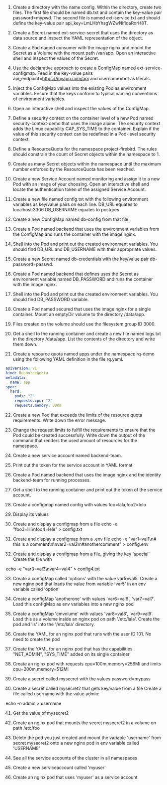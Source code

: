 1. Create a directory with the name config. Within the directory, create two files. The first file should be named db.txt and contain the key-value pair password=mypwd. The second file is named ext-service.txt and should define the key-value pair api_key=LmLHbYhsgWZwNifiqaRorH8T.

2. Create a Secret named ext-service-secret that uses the directory as data source and inspect the YAML representation of the object.

3. Create a Pod named consumer with the image nginx and mount the Secret as a Volume with the mount path /var/app. Open an interactive shell and inspect the values of the Secret.

4. Use the declarative approach to create a ConfigMap named ext-service-configmap. Feed in the key-value pairs api_endpoint=https://myapp.com/api and username=bot as literals.

5. Inject the ConfigMap values into the existing Pod as environment variables. Ensure that the keys conform to typical naming conventions of environment variables.

6. Open an interactive shell and inspect the values of the ConfigMap.

7. Define a security context on the container level of a new Pod named security-context-demo that uses the image alpine. The security context adds the Linux capability CAP_SYS_TIME to the container. Explain if the value of this security context can be redefined in a Pod-level security context.

8. Define a ResourceQuota for the namespace project-firebird. The rules should constrain the count of Secret objects within the namespace to 1.

9. Create as many Secret objects within the namespace until the maximum number enforced by the ResourceQuota has been reached.

10. Create a new Service Account named monitoring and assign it to a new Pod with an image of your choosing. Open an interactive shell and locate the authentication token of the assigned Service Account.

11. Create a new file named config.txt with the following environment variables as key/value pairs on each line.
    DB_URL equates to localhost:3306
    DB_USERNAME equates to postgres

12. Create a new ConfigMap named db-config from that file.

13. Create a Pod named backend that uses the environment variables from the ConfigMap and runs the container with the image nginx.

14. Shell into the Pod and print out the created environment variables. You should find DB_URL and DB_USERNAME with their appropriate values.

15. Create a new Secret named db-credentials with the key/value pair db-password=passwd.

16. Create a Pod named backend that defines uses the Secret as environment variable named DB_PASSWORD and runs the container with the image nginx.

17. Shell into the Pod and print out the created environment variables. You should find DB_PASSWORD variable.

18. Create a Pod named secured that uses the image nginx for a single container. Mount an emptyDir volume to the directory /data/app.

19. Files created on the volume should use the filesystem group ID 3000.

20. Get a shell to the running container and create a new file named logs.txt in the directory /data/app. List the contents of the directory and write them down.

21. Create a resource quota named apps under the namespace rq-demo using the following YAML definition in the file rq.yaml.

```yaml
apiVersion: v1
kind: ResourceQuota
metadata:
  name: app
spec:
  hard:
    pods: "2"
    requests.cpu: "2"
    requests.memory: 500m
```

22. Create a new Pod that exceeds the limits of the resource quota requirements. Write down the error message.

23. Change the request limits to fulfill the requirements to ensure that the Pod could be created successfully. Write down the output of the command that renders the used amount of resources for the namespace.

24. Create a new service account named backend-team.

25. Print out the token for the service account in YAML format.

26. Create a Pod named backend that uses the image nginx and the identity backend-team for running processes.

27. Get a shell to the running container and print out the token of the service account.

28. Create a configmap named config with values foo=lala,foo2=lolo

29. Display its values

30. Create and display a configmap from a file
    echo -e "foo3=lili\nfoo4=lele" > config.txt

31. Create and display a configmap from a .env file
    echo -e "var1=val1\n# this is a comment\n\nvar2=val2\n#anothercomment" > config.env

32. Create and display a configmap from a file, giving the key 'special'
    Create the file with

echo -e "var3=val3\nvar4=val4" > config4.txt

33. Create a configMap called 'options' with the value var5=val5. Create a new nginx pod that loads the value from variable 'var5' in an env variable called 'option'

34. Create a configMap 'anotherone' with values 'var6=val6', 'var7=val7'. Load this configMap as env variables into a new nginx pod

35. Create a configMap 'cmvolume' with values 'var8=val8', 'var9=val9'. Load this as a volume inside an nginx pod on path '/etc/lala'. Create the pod and 'ls' into the '/etc/lala' directory.

36. Create the YAML for an nginx pod that runs with the user ID 101. No need to create the pod

37. Create the YAML for an nginx pod that has the capabilities "NET_ADMIN", "SYS_TIME" added on its single container

38. Create an nginx pod with requests cpu=100m,memory=256Mi and limits cpu=200m,memory=512Mi

39. Create a secret called mysecret with the values password=mypass

40. Create a secret called mysecret2 that gets key/value from a file
    Create a file called username with the value admin:

echo -n admin > username

41. Get the value of mysecret2

42. Create an nginx pod that mounts the secret mysecret2 in a volume on path /etc/foo

43. Delete the pod you just created and mount the variable 'username' from secret mysecret2 onto a new nginx pod in env variable called 'USERNAME'

44. See all the service accounts of the cluster in all namespaces

45. Create a new serviceaccount called 'myuser'

46. Create an nginx pod that uses 'myuser' as a service account
